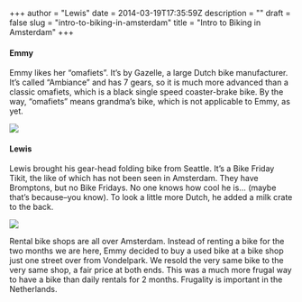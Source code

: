 +++
author = "Lewis"
date = 2014-03-19T17:35:59Z
description = ""
draft = false
slug = "intro-to-biking-in-amsterdam"
title = "Intro to Biking in Amsterdam"
+++


#### Emmy

Emmy likes her “omafiets”. It’s by Gazelle, a large Dutch bike manufacturer. It’s called “Ambiance” and has 7 gears, so it is much more advanced than a classic omafiets, which is a black single speed coaster-brake bike. By the way, “omafiets” means grandma’s bike, which is not applicable to Emmy, as yet.

[![](/images/2014/03/2014-03-19-11.32.46-300x225.jpg)](/images/2014/03/2014-03-19-11.32.46.jpg "Emmy, Gazelle Ambiance, and micro-car")

#### Lewis

Lewis brought his gear-head folding bike from Seattle. It’s a Bike Friday Tikit, the like of which has not been seen in Amsterdam. They have Bromptons, but no Bike Fridays. No one knows how cool he is… (maybe that’s because–you know). To look a little more Dutch, he added a milk crate to the back.

[![](/images/2014/03/2014-03-19-11.30.21-300x300.jpg)](/images/2014/03/2014-03-19-11.30.21.jpg)

Rental bike shops are all over Amsterdam. Instead of renting a bike for the two months we are here, Emmy decided to buy a used bike at a bike shop just one street over from Vondelpark. We resold the very same bike to the very same shop, a fair price at both ends. This was a much more frugal way to have a bike than daily rentals for 2 months. Frugality is important in the Netherlands.

